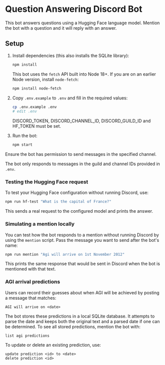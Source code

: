 # Question Answering Discord Bot

This bot answers questions using a Hugging Face language model. Mention the bot
with a question and it will reply with an answer.

## Setup

1. Install dependencies (this also installs the SQLite library):
   ```bash
   npm install
   ```
   This bot uses the `fetch` API built into Node 18+. If you are on an
   earlier Node version, install `node-fetch`:
   ```bash
   npm install node-fetch
   ```
2. Copy `.env.example` to `.env` and fill in the required values:
   ```bash
   cp .env.example .env
   # edit .env
   ```
   DISCORD_TOKEN, DISCORD_CHANNEL_ID, DISCORD_GUILD_ID and HF_TOKEN must be set.

3. Run the bot:
   ```bash
   npm start
   ```

Ensure the bot has permission to send messages in the specified channel.

The bot only responds to messages in the guild and channel IDs provided in
`.env`.

### Testing the Hugging Face request

To test your Hugging Face configuration without running Discord, use:

```bash
npm run hf-test "What is the capital of France?"
```
This sends a real request to the configured model and prints the answer.

### Simulating a mention locally

You can test how the bot responds to a mention without running Discord by
using the `mention` script. Pass the message you want to send after the bot's
name:

```bash
npm run mention "Agi will arrive on 1st November 2012"
```

This prints the same response that would be sent in Discord when the bot is
mentioned with that text.

### AGI arrival predictions

Users can record their guesses about when AGI will be achieved by
posting a message that matches:

```
AGI will arrive on <date>
```

The bot stores these predictions in a local SQLite database. It attempts to
parse the date and keeps both the original text and a parsed date if one can be
determined. To see all
stored predictions, mention the bot with:

```
list agi predictions
```

To update or delete an existing prediction, use:

```
update prediction <id> to <date>
delete prediction <id>
```
